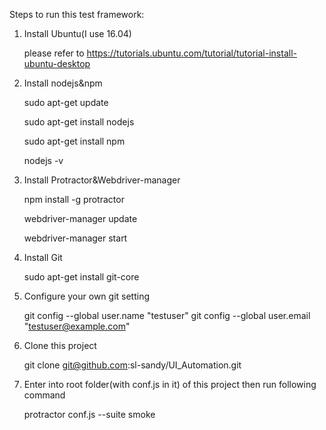 Steps to run this test framework:

1. Install Ubuntu(I use 16.04)

   please refer to https://tutorials.ubuntu.com/tutorial/tutorial-install-ubuntu-desktop

2. Install nodejs&npm

   sudo apt-get update

   sudo apt-get install nodejs

   sudo apt-get install npm

   nodejs -v

3. Install Protractor&Webdriver-manager

   npm install -g protractor

   webdriver-manager update

   webdriver-manager start

4. Install Git

   sudo apt-get install git-core

5. Configure your own git setting

   git config --global user.name "testuser" git config --global user.email "testuser@example.com"

6. Clone this project

   git clone git@github.com:sl-sandy/UI_Automation.git

7. Enter into root folder(with conf.js in it) of this project then run following command

   protractor conf.js --suite smoke
